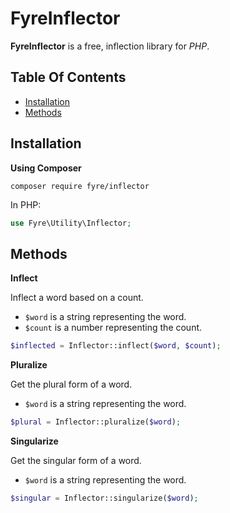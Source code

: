# FyreInflector

**FyreInflector** is a free, inflection library for *PHP*.


## Table Of Contents
- [Installation](#installation)
- [Methods](#methods)



## Installation

**Using Composer**

```
composer require fyre/inflector
```

In PHP:

```php
use Fyre\Utility\Inflector;
```


## Methods

**Inflect**

Inflect a word based on a count.

- `$word` is a string representing the word.
- `$count` is a number representing the count.

```php
$inflected = Inflector::inflect($word, $count);
```

**Pluralize**

Get the plural form of a word.

- `$word` is a string representing the word.

```php
$plural = Inflector::pluralize($word);
```

**Singularize**

Get the singular form of a word.

- `$word` is a string representing the word.

```php
$singular = Inflector::singularize($word);
```